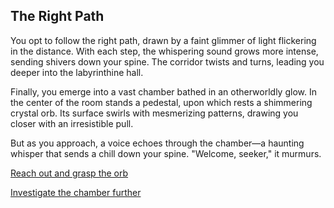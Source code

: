 ## The Right Path

You opt to follow the right path, drawn by a faint glimmer of light flickering in the distance. With each step, the whispering sound grows more intense, sending shivers down your spine. The corridor twists and turns, leading you deeper into the labyrinthine hall.

Finally, you emerge into a vast chamber bathed in an otherworldly glow. In the center of the room stands a pedestal, upon which rests a shimmering crystal orb. Its surface swirls with mesmerizing patterns, drawing you closer with an irresistible pull.

But as you approach, a voice echoes through the chamber—a haunting whisper that sends a chill down your spine. "Welcome, seeker," it murmurs. 

[Reach out and grasp the orb](/the-right-path/the-orb.md)

[Investigate the chamber further](/the-right-path/investigate-chamber.md)